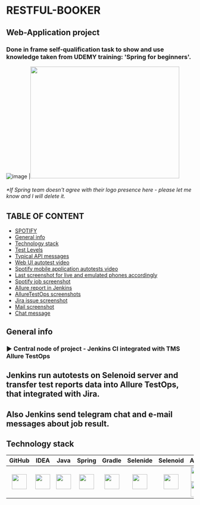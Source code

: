 # RESTFUL-BOOKER
## Web-Application project
### Done in frame self-qualification task to show and use knowledge taken from UDEMY training: 'Spring for beginners'.
![image](https://github.com/xt4k/spring.web_mvc_rest_security.restful_booker/assets/38681283/6322f2d9-bd8f-4919-8585-e0448088e100)
|<img src="https://github.com/xt4k/spring.web_mvc_rest_security.restful_booker/assets/38681283/6322f2d9-bd8f-4919-8585-e0448088e100" width="400" height="300">


###### *If Spring team doesn't agree with their logo presence here - please let me know and I will delete it.

## TABLE OF CONTENT

* [SPOTIFY](#spotify)
* [General info](#general-info)
* [Technology stack](#technology-stack)
* [Test Levels](#test-levels)
* [Typical API messages](#typical-api-messages)
* [Web UI autotest video](#web-ui-autotest-video)
* [Spotify mobile application autotests video](#spotify-mobile-application-autotests-video)
* [Last screenshot for live and emulated phones accordingly](#last-screenshot-for-live-and-emulated-phones-accordingly)
* [Spotify job screenshot](#spotify-job-screenshot)
* [Allure report in Jenkins](#allure-report-in-jenkins)
* [AllureTestOps screenshots](#alluretestops-screenshots)
* [Jira issue screenshot](#jira-issue-screenshot)
* [Mail screenshot](#mail-screenshot)
* [Chat message](#chat-message)

## General info

### :arrow_forward: Central node of project - Jenkins CI integrated with TMS Allure TestOps

## Jenkins run autotests on Selenoid server and transfer test reports data into Allure TestOps, that integrated with Jira.

## Also Jenkins send telegram chat and e-mail messages about job result.

## Technology stack

| GitHub | IDEA | Java | Spring | Gradle | Selenide | Selenoid | Allure | Jenkins |
|:-----:|:-----:|:----:|:------:|:------:|:--------:|:--------:|:------------:|:-------:|
|<img src="https://user-images.githubusercontent.com/38681283/120561870-048f0480-c40e-11eb-9ff8-c155f9d617c4.png" width="40" height="40"> | <img src="https://user-images.githubusercontent.com/38681283/120561799-e88b6300-c40d-11eb-91ba-d4103ef6d4b5.png" width="40" height="40"> | <img src="https://user-images.githubusercontent.com/38681283/120561837-f7721580-c40d-11eb-8590-7b3b0b5eb50d.png" width="40" height="40"> | <img src="https://user-images.githubusercontent.com/38681283/248457688-2df513b9-56c6-42df-96a5-27b3ccf0e00d.png" width="40" height="40"> | <img src="https://user-images.githubusercontent.com/38681283/120562398-fbeafe00-c40e-11eb-9fe7-3a641bf7115c.png" width="40" height="40"> | <img src="https://user-images.githubusercontent.com/38681283/120562458-1c1abd00-c40f-11eb-8ce8-2eb023f3e24f.png" width="40" height="40"> | <img src="https://user-images.githubusercontent.com/38681283/120562511-38b6f500-c40f-11eb-8b04-208bec6529aa.png" width="40" height="40"> | <img src="https://user-images.githubusercontent.com/38681283/120562749-b5e26a00-c40f-11eb-91d9-641e254428c9.png" width="40" height="40"> <img src="https://user-images.githubusercontent.com/38681283/120562784-c692e000-c40f-11eb-8298-aa3858159184.png" width="40" height="40"> | <img src="https://user-images.githubusercontent.com/38681283/120562827-e0342780-c40f-11eb-9430-05ae54f145b1.png" width="40" height="40"> |  
